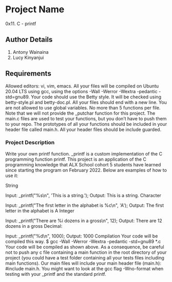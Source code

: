 # Project Name
0x11. C - printf
## Author Details
1. Antony Wainaina
2. Lucy Kinyanjui

## Requirements
Allowed editors: vi, vim, emacs.
All your files will be compiled on Ubuntu 20.04 LTS using gcc, using the options -Wall -Werror -Wextra -pedantic -std=gnu89.
Your code should use the Betty style. It will be checked using betty-style.pl and betty-doc.pl.
All your files should end with a new line.
You are not allowed to use global variables.
No more than 5 functions per file.
Note that we will not provide the _putchar function for this project.
The main.c files are used to test your functions, but you don’t have to push them to your repo.
The prototypes of all your functions should be included in your header file called main.h.
All your header files should be include guarded.

### Project Description
Write your own printf function. _printf is a custom implementation of the C programming function printf. This project is an application of the C programming knowledge that ALX School cohort 5 students have learned since starting the program on February 2022. Below are examples of how to use it:

String

Input: _printf("%s\n", 'This is a string.');
Output: This is a string.
Character

Input: _printf("The first letter in the alphabet is %c\n", 'A');
Output: The first letter in the alphabet is A
Integer

Input: _printf("There are %i dozens in a gross\n", 12);
Output: There are 12 dozens in a gross
Decimal:

Input: _printf("%d\n", 1000);
Output: 1000
Compilation
Your code will be compiled this way.
$ gcc -Wall -Werror -Wextra -pedantic -std=gnu89 *.c
Your code will be compiled as shown above.
As a consequence, be careful not to push any c file containing a main function in the root directory of your project (you could have a test folder containing all your tests files including main functions).
Our main files will include your main header file (main.h): #include main.h.
You might want to look at the gcc flag -Wno-format when testing with your _printf and the standard printf.
